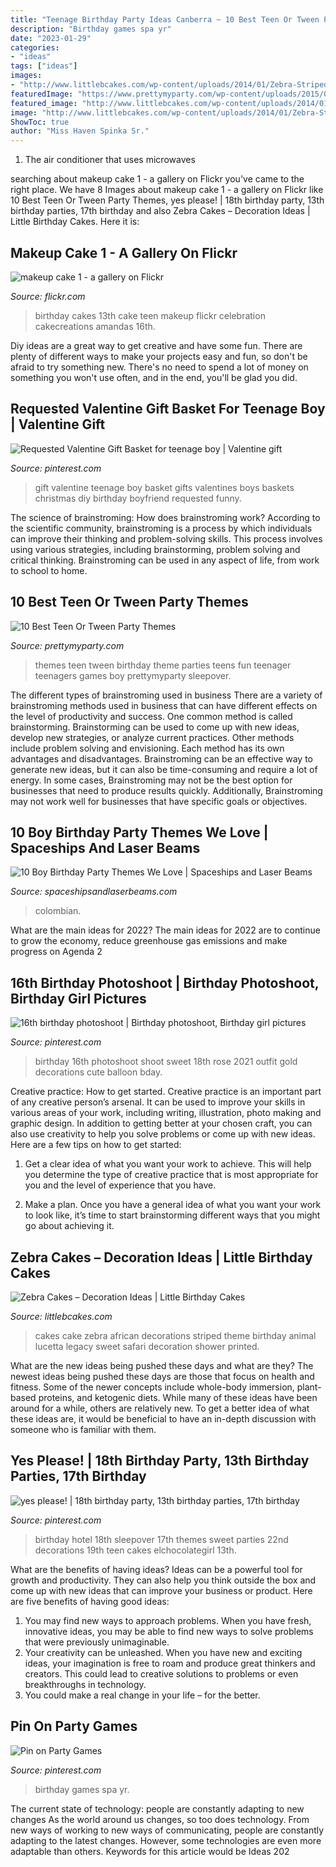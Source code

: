 ```yaml
---
title: "Teenage Birthday Party Ideas Canberra ~ 10 Best Teen Or Tween Party Themes"
description: "Birthday games spa yr"
date: "2023-01-29"
categories:
- "ideas"
tags: ["ideas"]
images:
- "http://www.littlebcakes.com/wp-content/uploads/2014/01/Zebra-Striped-Cake.jpg"
featuredImage: "https://www.prettymyparty.com/wp-content/uploads/2015/04/Teen-Tween-Party-Themes.jpg"
featured_image: "http://www.littlebcakes.com/wp-content/uploads/2014/01/Zebra-Striped-Cake.jpg"
image: "http://www.littlebcakes.com/wp-content/uploads/2014/01/Zebra-Striped-Cake.jpg"
ShowToc: true
author: "Miss Haven Spinka Sr."
---
```



1. The air conditioner that uses microwaves

	

		
searching about makeup cake 1 - a gallery on Flickr you've came to the right place. We have 8 Images about makeup cake 1 - a gallery on Flickr like 10 Best Teen Or Tween Party Themes, yes please! | 18th birthday party, 13th birthday parties, 17th birthday and also Zebra Cakes – Decoration Ideas | Little Birthday Cakes. Here it is:
		
    
## Makeup Cake 1 - A Gallery On Flickr

<img loading=lazy src="https://farm5.staticflickr.com/4091/5022009004_2e844d57dc_z.jpg" onerror="this.onerror=null;this.src='https://tse1.mm.bing.net/th?id=OIP.2z0--bqIkbkkLlw8EC36DQHaJ4&amp;pid=15.1';" alt="makeup cake 1 - a gallery on Flickr">

_Source: flickr.com_

>birthday cakes 13th cake teen makeup flickr celebration cakecreations amandas 16th. 

	

Diy ideas are a great way to get creative and have some fun. There are plenty of different ways to make your projects easy and fun, so don't be afraid to try something new. There's no need to spend a lot of money on something you won't use often, and in the end, you'll be glad you did.

    
## Requested Valentine Gift Basket For Teenage Boy | Valentine Gift

<img loading=lazy src="https://i.pinimg.com/736x/53/a1/4c/53a14cf263403818a3c4d5be300ad93f--valentine-gift-baskets-valentine-ideas.jpg" onerror="this.onerror=null;this.src='https://tse3.mm.bing.net/th?id=OIP.e5csXrFf10Ud5wzr_9TDQgAAAA&amp;pid=15.1';" alt="Requested Valentine Gift Basket for teenage boy | Valentine gift">

_Source: pinterest.com_

>gift valentine teenage boy basket gifts valentines boys baskets christmas diy birthday boyfriend requested funny. 

	

The science of brainstroming: How does brainstroming work?
According to the scientific community, brainstroming is a process by which individuals can improve their thinking and problem-solving skills. This process involves using various strategies, including brainstorming, problem solving and critical thinking. Brainstroming can be used in any aspect of life, from work to school to home.

    
## 10 Best Teen Or Tween Party Themes

<img loading=lazy src="https://www.prettymyparty.com/wp-content/uploads/2015/04/Teen-Tween-Party-Themes.jpg" onerror="this.onerror=null;this.src='https://tse3.mm.bing.net/th?id=OIP.AzzkQPP7G2Ub_-ikfB-f0QAAAA&amp;pid=15.1';" alt="10 Best Teen Or Tween Party Themes">

_Source: prettymyparty.com_

>themes teen tween birthday theme parties teens fun teenager teenagers games boy prettymyparty sleepover. 

	

The different types of brainstroming used in business
There are a variety of brainstroming methods used in business that can have different effects on the level of productivity and success. One common method is called brainstorming. Brainstorming can be used to come up with new ideas, develop new strategies, or analyze current practices. Other methods include problem solving and envisioning. Each method has its own advantages and disadvantages.
Brainstroming can be an effective way to generate new ideas, but it can also be time-consuming and require a lot of energy. In some cases, Brainstroming may not be the best option for businesses that need to produce results quickly. Additionally, Brainstroming may not work well for businesses that have specific goals or objectives.

    
## 10 Boy Birthday Party Themes We Love | Spaceships And Laser Beams

<img loading=lazy src="https://spaceshipsandlaserbeams.com/wp-content/uploads/2015/09/10-boy-birthday-party-themes-we-love.jpg" onerror="this.onerror=null;this.src='https://tse3.mm.bing.net/th?id=OIP.qZ7QcojxXaP-4KzHhuuj8QHaLH&amp;pid=15.1';" alt="10 Boy Birthday Party Themes We Love | Spaceships and Laser Beams">

_Source: spaceshipsandlaserbeams.com_

>colombian. 

	

What are the main ideas for 2022?
The main ideas for 2022 are to continue to grow the economy, reduce greenhouse gas emissions and make progress on Agenda 2
    
## 16th Birthday Photoshoot | Birthday Photoshoot, Birthday Girl Pictures

<img loading=lazy src="https://i.pinimg.com/736x/3c/24/1e/3c241e948b41a762cfedccb1187ef4a9.jpg" onerror="this.onerror=null;this.src='https://tse2.mm.bing.net/th?id=OIP.MFm4vQ_vPNdWBz7dzqwH8wHaKv&amp;pid=15.1';" alt="16th birthday photoshoot | Birthday photoshoot, Birthday girl pictures">

_Source: pinterest.com_

>birthday 16th photoshoot shoot sweet 18th rose 2021 outfit gold decorations cute balloon bday. 

	

Creative practice: How to get started.
Creative practice is an important part of any creative person’s arsenal. It can be used to improve your skills in various areas of your work, including writing, illustration, photo making and graphic design. In addition to getting better at your chosen craft, you can also use creativity to help you solve problems or come up with new ideas. Here are a few tips on how to get started:
1. Get a clear idea of what you want your work to achieve. This will help you determine the type of creative practice that is most appropriate for you and the level of experience that you have.

2. Make a plan. Once you have a general idea of what you want your work to look like, it’s time to start brainstorming different ways that you might go about achieving it.

    
## Zebra Cakes – Decoration Ideas | Little Birthday Cakes

<img loading=lazy src="http://www.littlebcakes.com/wp-content/uploads/2014/01/Zebra-Striped-Cake.jpg" onerror="this.onerror=null;this.src='https://tse3.mm.bing.net/th?id=OIP.WIUT3LRKS9feWDmGsj68RwHaJz&amp;pid=15.1';" alt="Zebra Cakes – Decoration Ideas | Little Birthday Cakes">

_Source: littlebcakes.com_

>cakes cake zebra african decorations striped theme birthday animal lucetta legacy sweet safari decoration shower printed. 

	

What are the new ideas being pushed these days and what are they?
The newest ideas being pushed these days are those that focus on health and fitness. Some of the newer concepts include whole-body immersion, plant-based proteins, and ketogenic diets. While many of these ideas have been around for a while, others are relatively new. To get a better idea of what these ideas are, it would be beneficial to have an in-depth discussion with someone who is familiar with them.

    
## Yes Please! | 18th Birthday Party, 13th Birthday Parties, 17th Birthday

<img loading=lazy src="https://i.pinimg.com/736x/e1/34/43/e13443fd772a4272d82c985dfee28ef3--nd-birthday-daughter-birthday.jpg" onerror="this.onerror=null;this.src='https://tse3.mm.bing.net/th?id=OIP.9SENn8VXC7H4AdGbPCLhqwHaNK&amp;pid=15.1';" alt="yes please! | 18th birthday party, 13th birthday parties, 17th birthday">

_Source: pinterest.com_

>birthday hotel 18th sleepover 17th themes sweet parties 22nd decorations 19th teen cakes elchocolategirl 13th. 

	

What are the benefits of having ideas?
Ideas can be a powerful tool for growth and productivity. They can also help you think outside the box and come up with new ideas that can improve your business or product. Here are five benefits of having good ideas: 
1. You may find new ways to approach problems. When you have fresh, innovative ideas, you may be able to find new ways to solve problems that were previously unimaginable. 
2. Your creativity can be unleashed. When you have new and exciting ideas, your imagination is free to roam and produce great thinkers and creators. This could lead to creative solutions to problems or even breakthroughs in technology. 
3. You could make a real change in your life – for the better.

    
## Pin On Party Games

<img loading=lazy src="https://i.pinimg.com/736x/ef/3f/71/ef3f71dbc639e62d026c239a70a9a72e---yr-old-girl-birthday-party-spa-birthday.jpg" onerror="this.onerror=null;this.src='https://tse1.mm.bing.net/th?id=OIP.qZXqRHxp4CsCim1zcGsyoQHaLD&amp;pid=15.1';" alt="Pin on Party Games">

_Source: pinterest.com_

>birthday games spa yr. 

	

The current state of technology: people are constantly adapting to new changes
As the world around us changes, so too does technology. From new ways of working to new ways of communicating, people are constantly adapting to the latest changes. However, some technologies are even more adaptable than others. Keywords for this article would be Ideas 202
